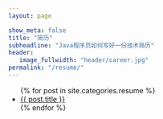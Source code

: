 ```yaml
---
layout: page

show_meta: false
title: "简历"
subheadline: "Java程序员如何写好一份技术简历"
header:
   image_fullwidth: "header/career.jpg"
permalink: "/resume/"
---
```

<ul>
    {% for post in site.categories.resume %}
    <li><a href="{{ site.url }}{{ site.baseurl }}{{ post.url }}">{{ post.title }}</a></li>
    {% endfor %}
</ul>